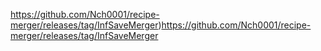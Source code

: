 
https://github.com/Nch0001/recipe-merger/releases/tag/InfSaveMerger)https://github.com/Nch0001/recipe-merger/releases/tag/InfSaveMerger
